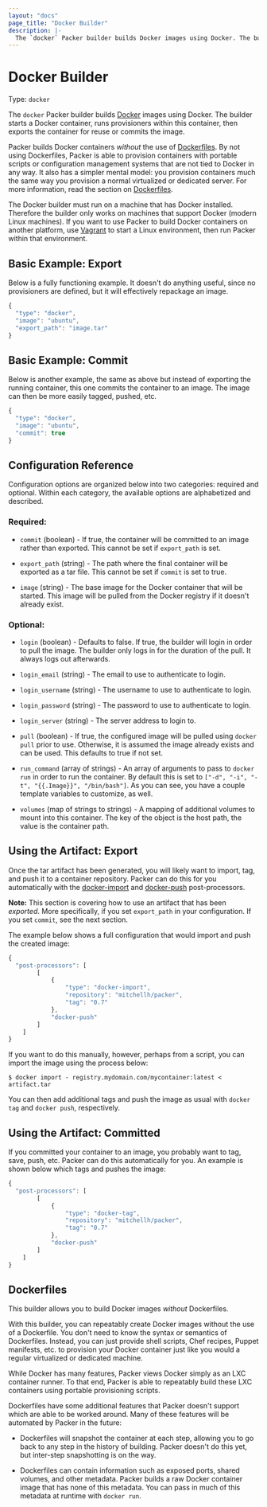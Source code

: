 ```yaml
---
layout: "docs"
page_title: "Docker Builder"
description: |-
  The `docker` Packer builder builds Docker images using Docker. The builder starts a Docker container, runs provisioners within this container, then exports the container for reuse or commits the image.
---
```


# Docker Builder

Type: `docker`

The `docker` Packer builder builds [Docker](http://www.docker.io) images using
Docker. The builder starts a Docker container, runs provisioners within
this container, then exports the container for reuse or commits the image.

Packer builds Docker containers _without_ the use of
[Dockerfiles](https://docs.docker.com/reference/builder/).
By not using Dockerfiles, Packer is able to provision
containers with portable scripts or configuration management systems
that are not tied to Docker in any way. It also has a simpler mental model:
you provision containers much the same way you provision a normal virtualized
or dedicated server. For more information, read the section on
[Dockerfiles](#toc_8).

The Docker builder must run on a machine that has Docker installed. Therefore
the builder only works on machines that support Docker (modern Linux machines).
If you want to use Packer to build Docker containers on another platform,
use [Vagrant](http://www.vagrantup.com) to start a Linux environment, then
run Packer within that environment.

## Basic Example: Export

Below is a fully functioning example. It doesn't do anything useful, since
no provisioners are defined, but it will effectively repackage an image.

```javascript
{
  "type": "docker",
  "image": "ubuntu",
  "export_path": "image.tar"
}
```

## Basic Example: Commit

Below is another example, the same as above but instead of exporting the
running container, this one commits the container to an image. The image
can then be more easily tagged, pushed, etc.

```javascript
{
  "type": "docker",
  "image": "ubuntu",
  "commit": true
}
```


## Configuration Reference

Configuration options are organized below into two categories: required and
optional. Within each category, the available options are alphabetized and
described.

### Required:

* `commit` (boolean) - If true, the container will be committed to an
  image rather than exported. This cannot be set if `export_path` is set.

* `export_path` (string) - The path where the final container will be exported
  as a tar file. This cannot be set if `commit` is set to true.

* `image` (string) - The base image for the Docker container that will
  be started. This image will be pulled from the Docker registry if it
  doesn't already exist.

### Optional:

* `login` (boolean) - Defaults to false. If true, the builder will
    login in order to pull the image. The builder only logs in for the
    duration of the pull. It always logs out afterwards.

* `login_email` (string) - The email to use to authenticate to login.

* `login_username` (string) - The username to use to authenticate to login.

* `login_password` (string) - The password to use to authenticate to login.

* `login_server` (string) - The server address to login to.

* `pull` (boolean) - If true, the configured image will be pulled using
  `docker pull` prior to use. Otherwise, it is assumed the image already
  exists and can be used. This defaults to true if not set.

* `run_command` (array of strings) - An array of arguments to pass to
  `docker run` in order to run the container. By default this is set to
  `["-d", "-i", "-t", "{{.Image}}", "/bin/bash"]`.
  As you can see, you have a couple template variables to customize, as well.

* `volumes` (map of strings to strings) - A mapping of additional volumes
   to mount into this container. The key of the object is the host path,
   the value is the container path.

## Using the Artifact: Export

Once the tar artifact has been generated, you will likely want to import, tag,
and push it to a container repository. Packer can do this for you automatically
with the [docker-import](/docs/post-processors/docker-import.html) and
[docker-push](/docs/post-processors/docker-push.html) post-processors.

**Note:** This section is covering how to use an artifact that has been
_exported_. More specifically, if you set `export_path` in your configuration.
If you set `commit`, see the next section.

The example below shows a full configuration that would import and push
the created image:

```javascript
{
  "post-processors": [
		[
			{
				"type": "docker-import",
				"repository": "mitchellh/packer",
				"tag": "0.7"
			},
			"docker-push"
		]
	]
}
```

If you want to do this manually, however, perhaps from a script, you can
import the image using the process below:

```text
$ docker import - registry.mydomain.com/mycontainer:latest < artifact.tar
```

You can then add additional tags and push the image as usual with `docker tag`
and `docker push`, respectively.

## Using the Artifact: Committed

If you committed your container to an image, you probably want to tag,
save, push, etc. Packer can do this automatically for you. An example is
shown below which tags and pushes the image:

```javascript
{
  "post-processors": [
		[
			{
				"type": "docker-tag",
				"repository": "mitchellh/packer",
				"tag": "0.7"
			},
			"docker-push"
		]
	]
}
```

## Dockerfiles

This builder allows you to build Docker images _without_ Dockerfiles.

With this builder, you can repeatably create Docker images without the use of
a Dockerfile. You don't need to know the syntax or semantics of Dockerfiles.
Instead, you can just provide shell scripts, Chef recipes, Puppet manifests,
etc. to provision your Docker container just like you would a regular
virtualized or dedicated machine.

While Docker has many features, Packer views Docker simply as an LXC
container runner. To that end, Packer is able to repeatably build these
LXC containers using portable provisioning scripts.

Dockerfiles have some additional features that Packer doesn't support
which are able to be worked around. Many of these features will be automated
by Packer in the future:

* Dockerfiles will snapshot the container at each step, allowing you to
  go back to any step in the history of building. Packer doesn't do this yet,
  but inter-step snapshotting is on the way.

* Dockerfiles can contain information such as exposed ports, shared
  volumes, and other metadata. Packer builds a raw Docker container image
  that has none of this metadata. You can pass in much of this metadata
  at runtime with `docker run`.
